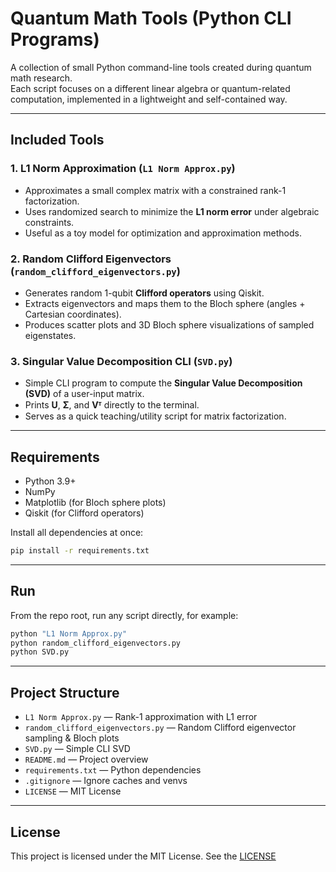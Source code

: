 # Quantum Math Tools (Python CLI Programs)

A collection of small Python command-line tools created during quantum math research.  
Each script focuses on a different linear algebra or quantum-related computation, implemented in a lightweight and self-contained way.

---

## Included Tools

### 1. L1 Norm Approximation (`L1 Norm Approx.py`)
- Approximates a small complex matrix with a constrained rank-1 factorization.  
- Uses randomized search to minimize the **L1 norm error** under algebraic constraints.  
- Useful as a toy model for optimization and approximation methods.

### 2. Random Clifford Eigenvectors (`random_clifford_eigenvectors.py`)
- Generates random 1-qubit **Clifford operators** using Qiskit.  
- Extracts eigenvectors and maps them to the Bloch sphere (angles + Cartesian coordinates).  
- Produces scatter plots and 3D Bloch sphere visualizations of sampled eigenstates.

### 3. Singular Value Decomposition CLI (`SVD.py`)
- Simple CLI program to compute the **Singular Value Decomposition (SVD)** of a user-input matrix.  
- Prints **U**, **Σ**, and **Vᵀ** directly to the terminal.  
- Serves as a quick teaching/utility script for matrix factorization.

---

## Requirements
- Python 3.9+
- NumPy  
- Matplotlib (for Bloch sphere plots)  
- Qiskit (for Clifford operators)

Install all dependencies at once:
```bash
pip install -r requirements.txt
```
---

## Run

From the repo root, run any script directly, for example:
```bash
python "L1 Norm Approx.py"
python random_clifford_eigenvectors.py
python SVD.py
```

---

## Project Structure

- `L1 Norm Approx.py` — Rank-1 approximation with L1 error
- `random_clifford_eigenvectors.py` — Random Clifford eigenvector sampling & Bloch plots
- `SVD.py` — Simple CLI SVD
- `README.md` — Project overview
- `requirements.txt` — Python dependencies
- `.gitignore` — Ignore caches and venvs
- `LICENSE` — MIT License

---

## License

This project is licensed under the MIT License. See the [LICENSE](LICENSE)

